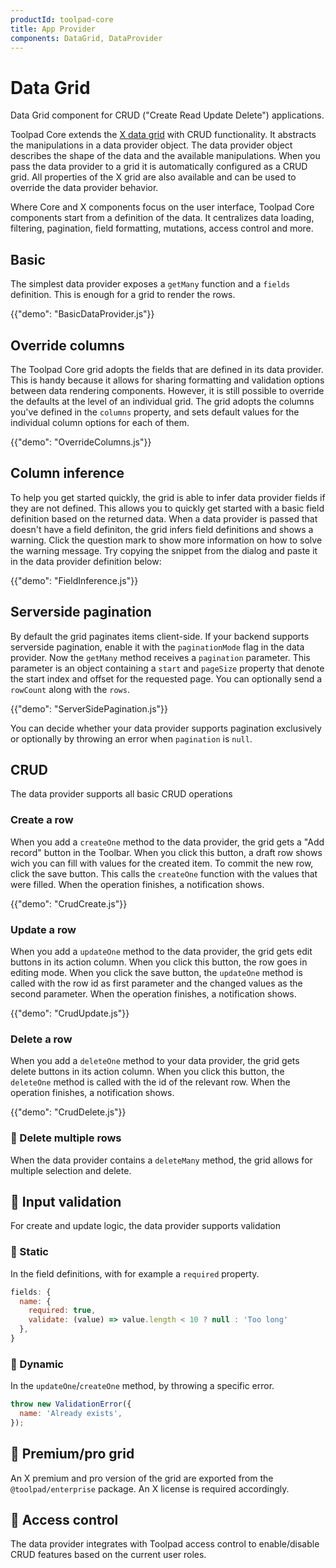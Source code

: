 ```yaml
---
productId: toolpad-core
title: App Provider
components: DataGrid, DataProvider
---
```


# Data Grid

<p class="description">Data Grid component for CRUD ("Create Read Update Delete") applications.</p>

Toolpad Core extends the [X data grid](https://mui.com/x/react-data-grid/) with CRUD functionality. It abstracts the manipulations in a data provider object. The data provider object describes the shape of the data and the available manipulations. When you pass the data provider to a grid it is automatically configured as a CRUD grid. All properties of the X grid are also available and can be used to override the data provider behavior.

Where Core and X components focus on the user interface, Toolpad Core components start from a definition of the data. It centralizes data loading, filtering, pagination, field formatting, mutations, access control and more.

## Basic

The simplest data provider exposes a `getMany` function and a `fields` definition. This is enough for a grid to render the rows.

{{"demo": "BasicDataProvider.js"}}

## Override columns

The Toolpad Core grid adopts the fields that are defined in its data provider. This is handy because it allows for sharing formatting and validation options between data rendering components. However, it is still possible to override the defaults at the level of an individual grid. The grid adopts the columns you've defined in the `columns` property, and sets default values for the individual column options for each of them.

{{"demo": "OverrideColumns.js"}}

## Column inference

To help you get started quickly, the grid is able to infer data provider fields if they are not defined. This allows you to quickly get started with a basic field definition based on the returned data. When a data provider is passed that doesn't have a field definiton, the grid infers field definitions and shows a warning. Click the question mark to show more information on how to solve the warning message. Try copying the snippet from the dialog and paste it in the data provider definition below:

{{"demo": "FieldInference.js"}}

## Serverside pagination

By default the grid paginates items client-side. If your backend supports serverside pagination, enable it with the `paginationMode` flag in the data provider. Now the `getMany` method receives a `pagination` parameter. This parameter is an object containing a `start` and `pageSize` property that denote the start index and offset for the requested page. You can optionally send a `rowCount` along with the `rows`.

{{"demo": "ServerSidePagination.js"}}

You can decide whether your data provider supports pagination exclusively or optionally by throwing an error when `pagination` is `null`.

## CRUD

The data provider supports all basic CRUD operations

### Create a row

When you add a `createOne` method to the data provider, the grid gets a "Add record" button in the Toolbar. When you click this button, a draft row shows wich you can fill with values for the created item. To commit the new row, click the save button. This calls the `createOne` function with the values that were filled. When the operation finishes, a notification shows.

{{"demo": "CrudCreate.js"}}

### Update a row

When you add a `updateOne` method to the data provider, the grid gets edit buttons in its action column. When you click this button, the row goes in editing mode. When you click the save button, the `updateOne` method is called with the row id as first parameter and the changed values as the second parameter. When the operation finishes, a notification shows.

{{"demo": "CrudUpdate.js"}}

### Delete a row

When you add a `deleteOne` method to your data provider, the grid gets delete buttons in its action column. When you click this button, the `deleteOne` method is called with the id of the relevant row. When the operation finishes, a notification shows.

{{"demo": "CrudDelete.js"}}

### 🚧 Delete multiple rows

When the data provider contains a `deleteMany` method, the grid allows for multiple selection and delete.

## 🚧 Input validation

For create and update logic, the data provider supports validation

### 🚧 Static

In the field definitions, with for example a `required` property.

```js
fields: {
  name: {
    required: true,
    validate: (value) => value.length < 10 ? null : 'Too long'
  },
}
```

### 🚧 Dynamic

In the `updateOne`/`createOne` method, by throwing a specific error.

```js
throw new ValidationError({
  name: 'Already exists',
});
```

## 🚧 Premium/pro grid

An X premium and pro version of the grid are exported from the `@toolpad/enterprise` package. An X license is required accordingly.

## 🚧 Access control

The data provider integrates with Toolpad access control to enable/disable CRUD features based on the current user roles.
